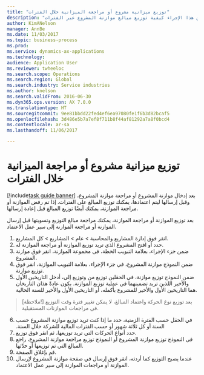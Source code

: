 ```yaml
--- 
title: "توزيع ميزانية مشروع أو مراجعة الميزانية خلال الفترات"
description: "يُبيّن هذا الإجراء كيفية توزيع مبالغ موازنة المشروع عبر الفترات."
author: KimANelson
manager: AnnBe
ms.date: 11/03/2017
ms.topic: business-process
ms.prod: 
ms.service: dynamics-ax-applications
ms.technology: 
audience: Application User
ms.reviewer: twheeloc
ms.search.scope: Operations
ms.search.region: Global
ms.search.industry: Service industries
ms.author: knelson
ms.search.validFrom: 2016-06-30
ms.dyn365.ops.version: AX 7.0.0
ms.translationtype: HT
ms.sourcegitcommit: 9ee81bbdd22fed4ef6ea97080fe1f6b3d82bcaf5
ms.openlocfilehash: 3d486e5b7a7ef8f711b8f44af81292a7a8f0bcd4
ms.contentlocale: ar-sa
ms.lasthandoff: 11/06/2017

---
```

# <a name="allocate-a-project-budget-or-budget-revision-across-periods"></a>توزيع ميزانية مشروع أو مراجعة الميزانية خلال الفترات

[!include[task guide banner](../../includes/task-guide-banner.md)] بعد إدخال موازنة المشروع أو مراجعة موازنة المشروع، وقبل إرسالها ليتم اعتمادها، يمكنك توزيع المبالغ على الفترات. إذا تم رفض الموازنة أو مراجعة الموازنة، يمكنك أيضًا توزيع المبالغ قبل إعادة إرسالها. 

بعد توزيع الموازنة أو مراجعة الموازنة، يمكنك مراجعة مبالغ التوزيع وتسويتها قبل إرسال الموازنة أو مراجعة الموازنة إلى سير عمل الاعتماد. 

1. انقر فوق إدارة المشاريع‬ والمحاسبة > عام > المشاريع > كل المشاريع. 
2. حدد أو افتح المشروع الذي تريد توزيع الموازنة أو مراجعة الموازنة له. 
3. ضمن جزء الإجراء، بعلامة التبويب الخطة، في مجموعة الموازنة، انقر فوق موازنة المشروع. 
4. ضمن النموذج موازنة المشروع، في جزء الإجراء، بعلامة التبويب الموازنة، انقر فوق توزيع موازنة. 
5. ضمن النموذج توزيع موازنة، في الحقلين توزيع من وتوزيع إلى، أدخل التاريخين الأول والأخير اللذين تريد تضمينهما في عملية توزيع الموازنة. يكون عادةً هذان التاريخان هما التاريخين الأول والأخير للمشروع بأكمله، أو التاريخين الأول والأخير للسنة الحالية.  
> [ملاحظة!] بعد توزيع نوع الحركة واعتماد المبالغ، لا يمكن تغيير فترة وقت التوزيع في مراجعات الموازنات المستقبلية. 
6. في الحقل ‏‫حسب الفترة الزمنية، حدد ما إذا كنت تريد توزيع موازنة المشروع حسب السنة أو كل ثلاثة شهور أو حسب الفترات المالية للشركة خلال السنة.
7. حدد أنواع الحركات التي تريد توزيعها، ثم انقر فوق توزيع. 
8. في النموذج توزيع موازنة المشروع أو النموذج توزيع مراجعة موازنة المشروع، راجع المبالغ التي تم توزيعها أو حدّثها. 
9. قم بإغلاق الصفحة.
10. عندما يصبح التوزيع كما أردته، انقر فوق إرسال في صفحة موازنة المشروع لإرسال الموازنة أو مراجعات الموازنة إلى سير عمل الاعتماد.  



